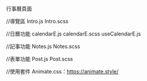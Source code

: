行事曆頁面

//導覽區
Intro.js
Intro.scss

//日曆功能
calendarE.js
calendarE.scss
useCalendarE.js

//記事功能
Notes.js
Notes.scss

//表單功能
Post.js
Post.scss

//使用套件
Animate.css：https://animate.style/
